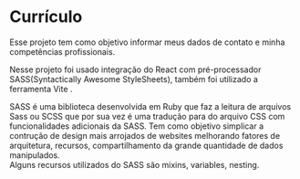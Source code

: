 # Currículo
Esse projeto tem como objetivo informar meus dados de contato e minha competências profissionais.<br>

Nesse projeto foi usado integração do React com pré-processador SASS(Syntactically Awesome StyleSheets), também foi utilizado a ferramenta Vite .<br>

SASS é uma biblioteca desenvolvida em Ruby que faz a leitura de arquivos Sass ou SCSS que por sua vez é uma tradução para do arquivo CSS 
com funcionalidades adicionais da SASS. Tem como objetivo simplicar a contrução de design mais arrojados de websites melhorando fatores de arquitetura, recursos,
compartilhamento da grande quantidade de dados manipulados.<br>
Alguns recursos utilizados do SASS são mixins, variables, nesting.<br>

